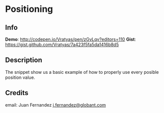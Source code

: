 # Positioning

## Info

__Demo__: http://codepen.io/Vratyas/pen/zGvLqv?editors=110
__Gist__: https://gist.github.com/Vratyas/7a423f5fa5da1416b8d5

## Description

The snippet show us a basic example of how to properly use every posible position value.

## Credits

email: Juan Fernandez <j.fernandez@globant.com>

